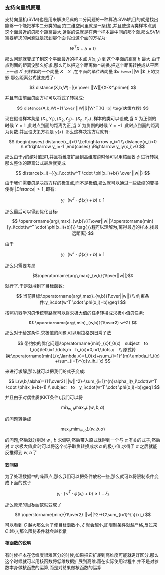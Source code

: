 ### 支持向量机原理

支持向量机(SVM)也是用来解决经典的二分问题的一种算法.SVM的目的就是找出能够一个能把样本二分类的面(在二维空间里就是一条线),并且使这两类样本点到这个面最近的的那个距离最大,通俗的说就是在两个样本最中间的那个面.那么SVM需要解决的问题就是找到那个面,假设这个面的方程为:

$$
W^TX+b=0
$$


那么问题就变成了到这个平面最近的样本点 $X(x,y)$ 到这个平面的距离 $h$ 最大.由于点到面的距离没那么好求,那么可以把这个距离做个转换.把这个距离转换成从平面上一点 $X^\prime$ 到样本的一个向量 $X-X^\prime$ ,在平面的单位法向量 $e \over ||W||$ 上的投影.那么距离公式就变成了:

$$
distance(X,b,W)=|{e \over ||W||}(X-X^\prime)|
$$

并且有由前面的面方程可以将式子转换成:

$$
distance(X,b,W)={1 \over ||W||}|W^T{X}+b| \tag{决策方程}
$$

现在假设样本集是 $(X_1,Y_1),(X_2,Y_2)\dots(X_n,Y_n)$ ,样本的类可以设成,当 $X$ 为正例的时候 $Y=1$ ,此时点到面的距离为正,当 $X$ 为负例的时候 $Y=-1$ ,此时点到面的距离为负数.并且设决策方程是 $y(x)$ .那么这样决策方程就有:

$$
\begin{cases}
distance(x_i)>0 \Leftrightarrow y_i=1 \\
distance(x_i)<0 \Leftrightarrow y_i=-1
\end{cases}
\Rightarrow y_iy(x_i)>0
$$

那么由于y的绝对值是1,并且将维度扩展到高维度的时候可以用核函数 $\phi$ 进行转换,那么整体的距离公式最后就变成:

$$
distance(x_i)={{y_i\cdot(w^T \cdot \phi(x_i)+b)} \over ||w||}
$$

由于我们需要的是决策方程的极值点,而不是极值,那么就可以通过一些放缩的变换使得 $|Distance|>1$ ,即有:

$$
y_i\cdot(w^T \cdot \phi(x_i)+b)\geq1 \tag{相对于前面的条件更加严格点}
$$

那么最后可以得到优化目标:

$$
\operatorname{arg\,max}_{w,b}\{{1\over||w||}\operatorname{min}[y_i\cdot(w^T \cdot \phi(x_i)+b)]\} \tag{方程可以理解为,离得最近的样本,找最远距离}
$$

由于

$$y_i\cdot(w^T \cdot \phi(x_i)+b)\geq1$$

那么只需要考虑

$$\operatorname{arg\,max}_{w,b}{1\over||w||}$$

就行了,于是就得到了目标函数:

$$
当前目标:\operatorname{arg\,max}_{w,b}{1\over||w||} \\
约束条件:y_i\cdot(w^T \cdot \phi(x_i)+b)\geq1
$$

按照机器学习的传统套路就可以将求极大值的任务转换成求极小值的任务:

$$
\operatorname{arg\,min}_{w,b}{{1\over2} w^2}
$$

那么对于给定条件,求极值的问题,可以用拉格朗日乘子法

$$
带约束的优化问题:\operatorname{min}_{x}f_0(x)　subject　to　f_i(x)\le0,i=1,\dots,m　h_i(x)=0,i=1,\dots,q　\\
原式转换:\operatorname{min}L(x,\lambda,v)=f_0(x)+\sum_{i=1}^{m}\lambda_if_i(x)+\sum_{i=1}^{q}v_ih_i(x)
$$

来进行求解,那么就可以把我们的式子变成:

$$
L(w,b,\alpha)={{1\over2} ||w||^2}-\sum_{i=1}^{n}\alpha_i(y_i\cdot(w^T \cdot \phi(x_i)+b)-1) 
\\ subject　to　y_i\cdot(w^T \cdot \phi(x_i)+b)\geq1
$$

并且由于对偶性质(KKT条件),我们可以将 

$$\operatorname{min}_{w,b}\operatorname{max}_\alpha L(w,b,\alpha)$$

的问题转换成  

$$\operatorname{max}_{\alpha}\operatorname{mim}_{w,b}L(w,b,\alpha)$$ 

的问题,然后就分别对 $w$ , $b$ 求偏导,然后带入原式就得到一个与 $\alpha$ 有关的式子,然后对 $\alpha$ 求极大值,此时可以将这个式子取负转换成求 $\alpha$ 的极小值,求得了 $\alpha$ 之后就能反推得到 $w,b$ 了

#### 软间隔

为了处理数据中的噪声点,那么我们可以把条件放松一些,那么就可以将限制条件变成下面的式子

$$
y_i\cdot(w^T \cdot \phi(x_i)+b)\geq1-\xi_i
$$

那么原来的目标函数就变成了

$$
\operatorname{min}{{1\over2} ||w||^2}+C\sum_{i=1}^{n}\xi_i
$$

可以看到 $C$ 越大那么为了使目标函数小, $\xi$ 就会越小,即限制条件就越严格,反过来 $C$ 越小,那么限制条件就会越松散

#### 核函数的说明

有时候样本在低维度很难区分的时候,如果把它扩展到高维度可能就更好区分.那么这个时候就可以用核函数将低维数据扩展到高维.而在实际使用过程中,并不是对参数本身做核函数的运算,而是对结果做核函数的运算
